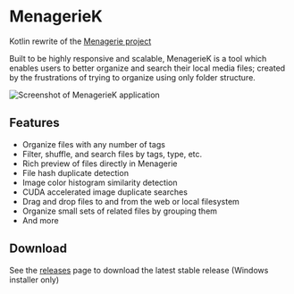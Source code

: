 # MenagerieK
Kotlin rewrite of the [Menagerie project](../../../menagerie)

Built to be highly responsive and scalable, MenagerieK is a tool which enables users to better organize and search their local media files; created by the frustrations of trying to organize using only folder structure.

![Screenshot of MenagerieK application](https://user-images.githubusercontent.com/19540597/216536992-e088538a-94ae-4e26-8c39-bb0e94efa360.jpg)

## Features
- Organize files with any number of tags
- Filter, shuffle, and search files by tags, type, etc.
- Rich preview of files directly in Menagerie
- File hash duplicate detection
- Image color histogram similarity detection
- CUDA accelerated image duplicate searches
- Drag and drop files to and from the web or local filesystem
- Organize small sets of related files by grouping them
- And more

## Download
See the [releases](../../releases) page to download the latest stable release (Windows installer only)
